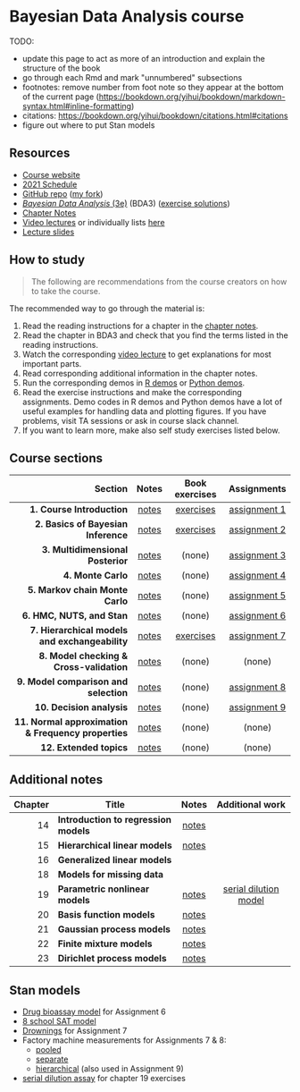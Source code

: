 # Bayesian Data Analysis course

TODO:

- update this page to act as more of an introduction and explain the structure of the book
- go through each Rmd and mark "unnumbered" subsections
- footnotes: remove number from foot note so they appear at the bottom of the current page (https://bookdown.org/yihui/bookdown/markdown-syntax.html#inline-formatting)
- citations: https://bookdown.org/yihui/bookdown/citations.html#citations
- figure out where to put Stan models

## Resources

- [Course website](https://avehtari.github.io/BDA_course_Aalto/)
- [2021 Schedule](https://avehtari.github.io/BDA_course_Aalto/Aalto2021.html#Schedule_2021)
- [GitHub repo](https://github.com/avehtari/BDA_course_Aalto) ([my fork](https://github.com/jhrcook/BDA_course_Aalto))
- [*Bayesian Data Analysis* (3e)](https://users.aalto.fi/~ave/BDA3.pdf) (BDA3) ([exercise solutions](book/bda-exercise-solutions3.pdf))
- [Chapter Notes](https://avehtari.github.io/BDA_course_Aalto/chapter_notes/BDA_notes.pdf)
- [Video lectures](https://aalto.cloud.panopto.eu/Panopto/Pages/Sessions/List.aspx#folderID=%22f0ec3a25-9e23-4935-873b-a9f401646812%22) or individually lists [here](https://avehtari.github.io/BDA_course_Aalto/#videos)
- [Lecture slides](https://github.com/avehtari/BDA_course_Aalto/tree/master/slides)

## How to study

> The following are recommendations from the course creators on how to take the course.

The recommended way to go through the material is:

1. Read the reading instructions for a chapter in the [chapter notes](https://avehtari.github.io/BDA_course_Aalto/chapter_notes/BDA_notes.pdf).
2. Read the chapter in BDA3 and check that you find the terms listed in the reading instructions.
3. Watch the corresponding [video lecture](https://aalto.cloud.panopto.eu/Panopto/Pages/Sessions/List.aspx#folderID=%22f0ec3a25-9e23-4935-873b-a9f401646812%22) to get explanations for most important parts.
4. Read corresponding additional information in the chapter notes.
5. Run the corresponding demos in [R demos](https://github.com/avehtari/BDA_R_demos) or [Python demos](https://github.com/avehtari/BDA_py_demos).
6. Read the exercise instructions and make the corresponding assignments. Demo codes in R demos and Python demos have a lot of useful examples for handling data and plotting figures. If you have problems, visit TA sessions or ask in course slack channel.
7. If you want to learn more, make also self study exercises listed below.

## Course sections

| Section                                             | Notes                                                        | Book exercises                                    | Assignments                                           |
|----------------------------------------------------:|:------------------------------------------------------------:|:-------------------------------------------------:|:-----------------------------------------------------:|
| **1. Course Introduction**                          | [notes](notes/01_introduction_bda3-01.html)                  | [exercises](book-exercises/bda-exercises-01.html) | [assignment 1](assignments/jhcook-assignment-01.html) |
| **2. Basics of Bayesian Inference**                 | [notes](notes/02_basics-of-Bayesian-inference_bda3-02.html)  | [exercises](book-exercises/bda-exercises-02.html) | [assignment 2](assignments/jhcook-assignment-02.html) |
| **3. Multidimensional Posterior**                   | [notes](notes/03_multidimensional-posterior_bda3-03.html)    | (none)                                            | [assignment 3](assignments/jhcook-assignment-03.html) |
| **4. Monte Carlo**                                  | [notes](notes/04_monte-carlo_bda3-10.html)                   | (none)                                            | [assignment 4](assignments/jhcook-assignment-04.html) |
| **5. Markov chain Monte Carlo**                     | [notes](notes/05_mcmc_bda3-11.html)                          | (none)                                            | [assignment 5](assignments/jhcook-assignment-05.html) |
| **6. HMC, NUTS, and Stan**                          | [notes](notes/06_hmc-nuts-stan_bda3-12.html)                 | (none)                                            | [assignment 6](assignments/jhcook-assignment-06.html) |
| **7. Hierarchical models and exchangeability**      | [notes](notes/07_hierarchical-models_bda3-5.html)            | [exercises](book-exercises/bda-exercises-07.html) | [assignment 7](assignments/jhcook-assignment-07.html) |
| **8. Model checking & Cross-validation**            | [notes](notes/08_model-checking-and-cv_bda3-6-7.html)        | (none)                                            | (none)                                                |
| **9. Model comparison and selection**               | [notes](notes/09_model-selection_bda3-7.html)                | (none)                                            | [assignment 8](assignments/jhcook-assignment-08.html) |
| **10. Decision analysis**                           | [notes](notes/10_decision-analysis_bda3-9.html)              | (none)                                            | [assignment 9](assignments/jhcook-assignment-09.html) |
| **11. Normal approximation & Frequency properties** | [notes](notes/11_normal-approx-freq-properties_bda3-04.html) | (none)                                            | (none)                                                |
| **12. Extended topics**                             | [notes](notes/12_extended-topics.html)                       | (none)                                            | (none)                                                |

## Additional notes

| Chapter | Title                                 | Notes                                                      | Additional work                                               |
|--------:|---------------------------------------|:----------------------------------------------------------:|:-------------------------------------------------------------:|
|      14 | **Introduction to regression models** | [notes](notes/13_intro-to-regression-models_bda3-14.html)  |                                                               |
|      15 | **Hierarchical linear models**        | [notes](notes/14_hierarchical-linear-models_bda3-15.html)  |                                                               |
|      16 | **Generalized linear models**         |                                                            |                                                               |
|      18 | **Models for missing data**           |                                                            |                                                               |
|      19 | **Parametric nonlinear models**       | [notes](notes/17_parametric-nonlinear-models_bda3-19.html) | [serial dilution model](book-exercises/bda-exercises-19.html) |
|      20 | **Basis function models**             | [notes](notes/18_basis-function-models_bda3-20.html)       |                                                               |
|      21 | **Gaussian process models**           | [notes](notes/19_gaussian-processes_bda3-21.html)          |                                                               |
|      22 | **Finite mixture models**             | [notes](notes/20_finite-mixture-models_bda3-22.html)       |                                                               |
|      23 | **Dirichlet process models**          | [notes](notes/21_Dirichlet-process-models_bda3-23.html)    |                                                               |

## Stan models

- [Drug bioassay model](models/assignment06-bioassay.stan) for Assignment 6
- [8 school SAT model](models/8-schools.stan)
- [Drownings](models/assignment07-drownings.stan) for Assignment 7
- Factory machine measurements for Assignments 7 & 8:
  - [pooled](models/assignment07_factories_pooled.stan)
  - [separate](models/assignment07_factories_separate.stan)
  - [hierarchical](models/assignment07_factories_hierarchical.stan) (also used in Assignment 9)
- [serial dilution assay](models/serial-dilution.stan) for chapter 19 exercises
